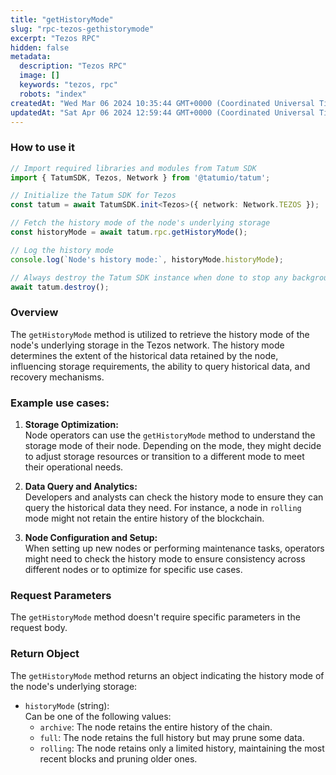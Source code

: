 ```yaml
---
title: "getHistoryMode"
slug: "rpc-tezos-gethistorymode"
excerpt: "Tezos RPC"
hidden: false
metadata: 
  description: "Tezos RPC"
  image: []
  keywords: "tezos, rpc"
  robots: "index"
createdAt: "Wed Mar 06 2024 10:35:44 GMT+0000 (Coordinated Universal Time)"
updatedAt: "Sat Apr 06 2024 12:59:44 GMT+0000 (Coordinated Universal Time)"
---
```




### How to use it

```typescript
// Import required libraries and modules from Tatum SDK
import { TatumSDK, Tezos, Network } from '@tatumio/tatum';

// Initialize the Tatum SDK for Tezos
const tatum = await TatumSDK.init<Tezos>({ network: Network.TEZOS });

// Fetch the history mode of the node's underlying storage
const historyMode = await tatum.rpc.getHistoryMode();

// Log the history mode
console.log(`Node's history mode:`, historyMode.historyMode);

// Always destroy the Tatum SDK instance when done to stop any background processes
await tatum.destroy();
```

### Overview

The `getHistoryMode` method is utilized to retrieve the history mode of the node's underlying storage in the Tezos network. The history mode determines the extent of the historical data retained by the node, influencing storage requirements, the ability to query historical data, and recovery mechanisms.

### Example use cases:

1. **Storage Optimization:**  
   Node operators can use the `getHistoryMode` method to understand the storage mode of their node. Depending on the mode, they might decide to adjust storage resources or transition to a different mode to meet their operational needs.

2. **Data Query and Analytics:**  
   Developers and analysts can check the history mode to ensure they can query the historical data they need. For instance, a node in `rolling` mode might not retain the entire history of the blockchain.

3. **Node Configuration and Setup:**  
   When setting up new nodes or performing maintenance tasks, operators might need to check the history mode to ensure consistency across different nodes or to optimize for specific use cases.

### Request Parameters

The `getHistoryMode` method doesn't require specific parameters in the request body.

### Return Object

The `getHistoryMode` method returns an object indicating the history mode of the node's underlying storage:

- `historyMode` (string):  
  Can be one of the following values:
  - `archive`: The node retains the entire history of the chain.
  - `full`: The node retains the full history but may prune some data.
  - `rolling`: The node retains only a limited history, maintaining the most recent blocks and pruning older ones.
